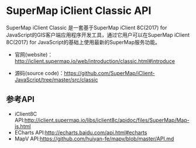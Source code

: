 # SuperMap iClient Classic API
SuperMap iClient Classic 是一套基于SuperMap iClient 8C(2017) for JavaScript的GIS客户端应用程序开发工具，通过它用户可以在SuperMap iClient 8C(2017) for JavaScript的基础上使用最新的SuperMap服务功能。
*   官网(website)：<a href="http://iclient.supermap.io/web/introduction/classic.html#introduce" target="_parent">http://iclient.supermap.io/web/introduction/classic.html#introduce</a>

*   源码(source code)：<a href="https://github.com/SuperMap/iClient-JavaScript/tree/master/src/classic" target="_blank">https://github.com/SuperMap/iClient-JavaScript/tree/master/src/classic</a>

## 参考API

*   iClient8C API:<a href="http://iclient.supermap.io/libs/iclient8c/apidoc/files/SuperMap/Map-js.html" target="_blank">http://iclient.supermap.io/libs/iclient8c/apidoc/files/SuperMap/Map-js.html</a>
*   ECharts API:<a href="http://echarts.baidu.com/api.html#echarts" target="_blank">http://echarts.baidu.com/api.html#echarts</a>
*   MapV API:<a href="https://github.com/huiyan-fe/mapv/blob/master/API.md" target="_blank">https://github.com/huiyan-fe/mapv/blob/master/API.md</a>
